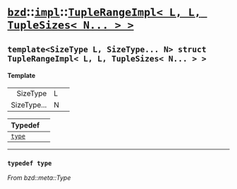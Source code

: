 # [`bzd`](../../../index.md)::[`impl`](../../index.md)::[`TupleRangeImpl< L, L, TupleSizes< N... > >`](../index.md)

## `template<SizeType L, SizeType... N> struct TupleRangeImpl< L, L, TupleSizes< N... > >`

#### Template
||||
|---:|:---|:---|
|SizeType|L||
|SizeType...|N||

|Typedef||
|:---|:---|
|[`type`](./index.md)||
------
### `typedef type`
*From bzd::meta::Type*


